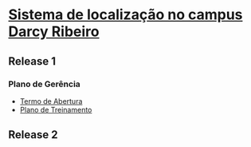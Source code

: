 # [Sistema de localização no campus Darcy Ribeiro]((https://github.com/fga-gpp-mds/mds-gpp-g2/wiki))

## Release 1

### Plano de Gerência

* [Termo de Abertura](https://github.com/fga-gpp-mds/mds-gpp-g2/wiki/Termo-de-Abertura)
* [Plano de Treinamento](https://github.com/fga-gpp-mds/mds-gpp-g2/wiki/Plano-de-Treinamento)

## Release 2